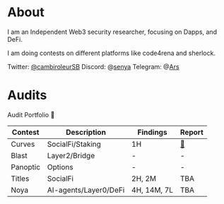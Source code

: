 

# About
I am an Independent Web3 security researcher, focusing on Dapps, and DeFi.

I am doing contests on different platforms like code4rena and sherlock.

Twitter: [@cambiroleurSB](https://twitter.com/cambrioleurSB)
Discord: @[senya](https://discord.com/channels/@me)
Telegram: @[Ars](https://t.me/gg88888a)

# Audits
Audit Portfolio 💼 

|Contest|Description|Findings|Report|
|-------|-----------|--------|------|
|Curves|SocialFi/Staking|1H|[📄](https://github.com/Senya123/Contests/blob/main/Curves.md)|
|Blast|Layer2/Bridge|-|-|
|Panoptic|Options| - | - |
|Titles|SocialFi|2H, 2M|TBA|
|Noya| AI-agents/Layer0/DeFi| 4H, 14M, 7L | TBA |
